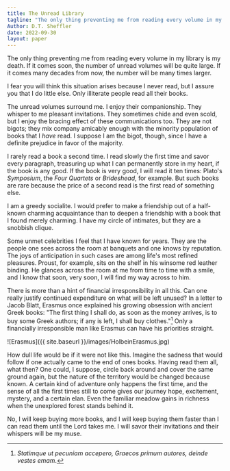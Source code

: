 ```yaml
---
title: The Unread Library
tagline: "The only thing preventing me from reading every volume in my library is my death. It may come soon, in which case the number of unread volumes will be quite large. It may come many decades from now, in which case the number will be many times larger."
Author: D.T. Sheffler
date: 2022-09-30
layout: paper
---
```



The only thing preventing me from reading every volume in my library is my death. If it comes soon, the number of unread volumes will be quite large. If it comes many decades from now, the number will be many times larger.

I fear you will think this situation arises because I never read, but I assure you that I do little else.  Only illiterate people read all their books.<!--more-->

The unread volumes surround me.  I enjoy their companionship.  They whisper to me pleasant invitations.  They sometimes chide and even scold, but I enjoy the bracing effect of these communications too.  They are not bigots; they mix company amicably enough with the minority population of books that I *have* read.  I suppose I am the bigot, though, since I have a definite prejudice in favor of the majority.

I rarely read a book a second time.  I read slowly the first time and savor every paragraph, treasuring up what I can permanently store in my heart, if the book is any good.  If the book is very good, I will read it ten times: Plato's *Symposium*, the *Four Quartets* or *Brideshead*, for example.  But such books are rare because the price of a second read is the first read of something else.

I am a greedy socialite.  I would prefer to make a friendship out of a half-known charming acquaintance than to deepen a friendship with a book that I found merely charming.  I have my circle of intimates, but they are a snobbish clique.

Some unmet celebrities I feel that I have known for years.  They are the people one sees across the room at banquets and one knows by reputation.  The joys of anticipation in such cases are among life's most refined pleasures.  Proust, for example, sits on the shelf in his winsome red leather binding.  He glances across the room at me from time to time with a smile, and I know that soon, very soon, I will find my way across to him.

There is more than a hint of financial irresponsibility in all this.  Can one really justify continued expenditure on what will be left unused?  In a letter to Jacob Blatt, Erasmus once explained his growing obsession with ancient Greek books: "The first thing I shall do, as soon as the money arrives, is to buy some Greek authors; if any is left, I shall buy clothes."[^ek]  Only a financially irresponsible man like Erasmus can have his priorities straight.

  [^ek]: *Statimque ut pecuniam accepero, Graecos primum autores, deinde vestes emam*.

![Erasmus]({{ site.baseurl }}/images/HolbeinErasmus.jpg)

How dull life would be if it were not like this.  Imagine the sadness that would follow if one actually came to the end of ones books.  Having read them all, what then?  One could, I suppose, circle back around and cover the same ground again, but the nature of the territory would be changed because known.  A certain kind of adventure only happens the first time, and the sense of all the first times still to come gives our journey hope, excitement, mystery, and a certain elan.  Even the familiar meadow gains in richness when the unexplored forest stands behind it.

No, I will keep buying more books, and I will keep buying them faster than I can read them until the Lord takes me.  I will savor their invitations and their whispers will be my muse.






